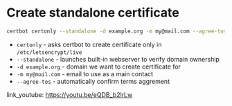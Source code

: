 # Create standalone certificate

```bash
certbot certonly --standalone -d example.org -m my@mail.com --agree-tos
```

- `certonly` - asks certbot to create certificate only in `/etc/letsencrypt/live`
- `--standalone` - launches built-in webserver to verify domain ownership
- `-d example.org` - domain we want to create certificate for
- `-m my@mail.com` - email to use as a main contact
- `--agree-tos` - automatically confirm terms aggrement


link_youtube: https://youtu.be/eQDB_b2lrLw
